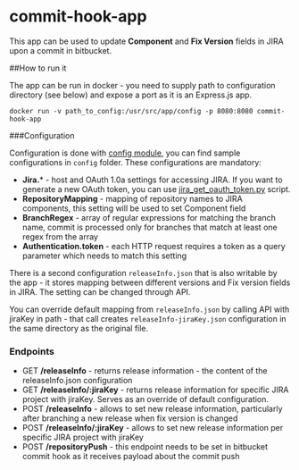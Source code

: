 # commit-hook-app

This app can be used to update **Component** and **Fix Version** fields in JIRA upon a commit in bitbucket.

##How to run it

The app can be run in docker - you need to supply path to configuration directory (see below)
and expose a port as it is an Express.js app.

```
docker run -v path_to_config:/usr/src/app/config -p 8080:8080 commit-hook-app
```

###Configuration

Configuration is done with [config module](https://www.npmjs.com/package/config), you can find
sample configurations in `config` folder. These configurations are mandatory:

  * **Jira.*** - host and OAuth 1.0a settings for accessing JIRA. If you want to generate a new
  OAuth token, you can use [jira_get_oauth_token.py](./test/jira_get_oauth_token.py) script.
  * **RepositoryMapping** - mapping of repository names to JIRA components, this setting will be used
  to set Component field
  * **BranchRegex** - array of regular expressions for matching the branch name, commit is processed only 
  for branches that match at least one regex from the array
  * **Authentication.token** - each HTTP request requires a token as a query parameter which
  needs to match this setting
  
There is a second configuration `releaseInfo.json` that is also writable by the app - it stores
mapping between different versions and Fix version fields in JIRA. The setting can be changed through API.

You can override default mapping from `releaseInfo.json` by calling API with jiraKey in path - that call
creates `releaseInfo-jiraKey.json` configuration in the same directory as the original file.
    
### Endpoints

 * GET **/releaseInfo** - returns release information - the content of the releaseInfo.json configuration
 * GET **/releaseInfo/:jiraKey** - returns release information for specific JIRA project with jiraKey. 
 Serves as an override of default configuration.
 * POST **/releaseInfo** - allows to set new release information, particularly after branching a new release
  when fix version is changed
 * POST **/releaseInfo/:jiraKey** - allows to set new release information per specific JIRA project with jiraKey
 * POST **/repositoryPush** - this endpoint needs to be set in bitbucket commit hook as it receives
  payload about the commit push
  
  
  
  
